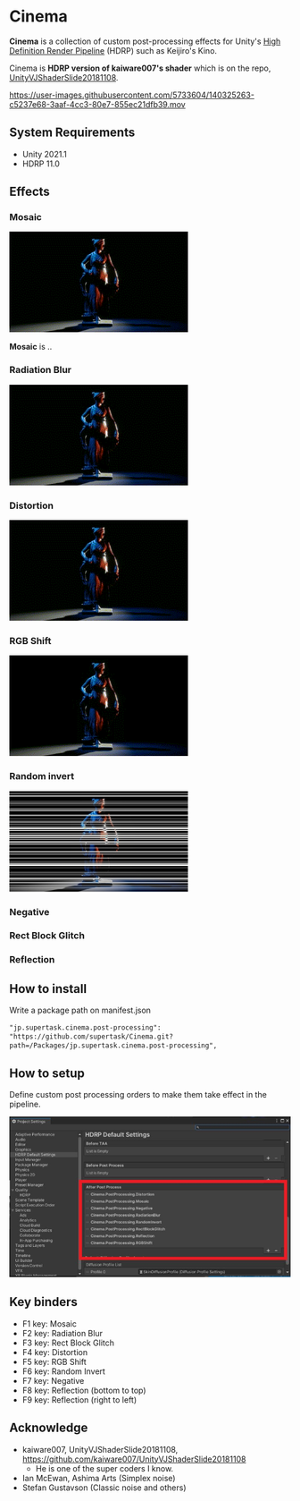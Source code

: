 Cinema
====

**Cinema** is a collection of custom post-processing effects for Unity's [High Definition Render Pipeline](https://docs.unity3d.com/Packages/com.unity.render-pipelines.high-definition@11.0/manual/index.html) (HDRP) such as Keijiro's Kino.

Cinema is **HDRP version of kaiware007's shader** which is on the repo, [UnityVJShaderSlide20181108](https://github.com/kaiware007/UnityVJShaderSlide20181108).

https://user-images.githubusercontent.com/5733604/140325263-c5237e68-3aaf-4cc3-80e7-855ec21dfb39.mov


[HDRP]:
    https://docs.unity3d.com/Packages/com.unity.render-pipelines.high-definition@latest

System Requirements
-------------------

- Unity 2021.1
- HDRP 11.0

Effects
-------

### Mosaic

![screenshot](./images/mosaic.gif)

**Mosaic** is .. 

### Radiation Blur

![screenshot](./images/radiationBlur.gif)


### Distortion

![screenshot](./images/distortion.gif)

### RGB Shift

![screenshot](./images/rgbShift.gif)


### Random invert

![screenshot](./images/randomInvert.jpg)

### Negative

### Rect Block Glitch

### Reflection


## How to install


Write a package path on manifest.json

```
"jp.supertask.cinema.post-processing": "https://github.com/supertask/Cinema.git?path=/Packages/jp.supertask.cinema.post-processing",
```


## How to setup

Define custom post processing orders to make them take effect in the pipeline.

![screenshot](./images/postProcessingSetup.jpg)


## Key binders

- F1 key: Mosaic
- F2 key: Radiation Blur
- F3 key: Rect Block Glitch
- F4 key: Distortion
- F5 key: RGB Shift
- F6 key: Random Invert
- F7 key: Negative
- F8 key: Reflection (bottom to top)
- F9 key: Reflection (right to left)

## Acknowledge

- kaiware007, UnityVJShaderSlide20181108, https://github.com/kaiware007/UnityVJShaderSlide20181108
	- He is one of the super coders I know.
- Ian McEwan, Ashima Arts (Simplex noise)
- Stefan Gustavson (Classic noise and others)
